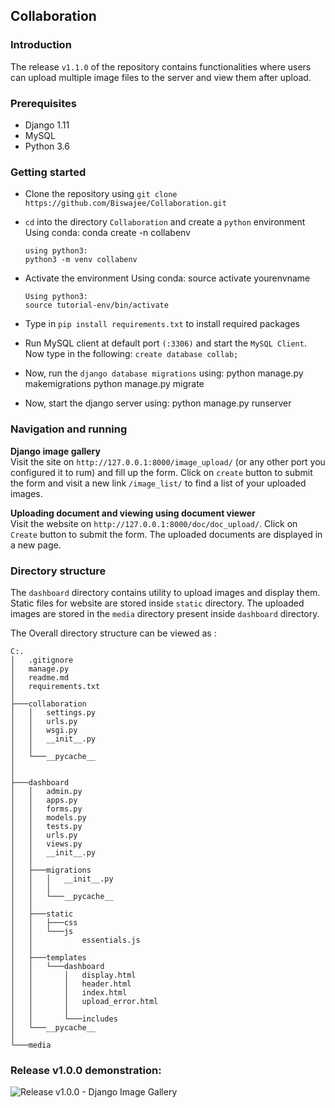 ## Collaboration

### Introduction
The release `v1.1.0` of the repository contains functionalities where users can upload multiple image files to the server and view them after upload.

### Prerequisites
+ Django 1.11
+ MySQL
+ Python 3.6

### Getting started
+ Clone the repository using
`git clone https://github.com/Biswajee/Collaboration.git`

+ `cd` into the directory `Collaboration` and create a `python` environment
      Using conda:
      conda create -n collabenv

      using python3:
      python3 -m venv collabenv

+ Activate the environment
      Using conda:
      source activate yourenvname

      Using python3:
      source tutorial-env/bin/activate

+ Type in `pip install requirements.txt` to install required packages

+ Run MySQL client at default port `(:3306)` and start the `MySQL Client`.
Now type in the following: `create database collab;`

+ Now, run the `django database migrations` using:
      python manage.py makemigrations
      python manage.py migrate

+ Now, start the django server using:
      python manage.py runserver

### Navigation and running

**Django image gallery** <br>
Visit the site on `http://127.0.0.1:8000/image_upload/` (or any other port you configured it to rum) and fill up the form. Click on `create` button to submit the form and visit a new link `/image_list/` to find a list of your uploaded images.


**Uploading document and viewing using document viewer** <br>
Visit the website on `http://127.0.0.1:8000/doc/doc_upload/`. Click on `Create` button to submit the form. The uploaded documents are displayed in a new page. 

### Directory structure

The `dashboard` directory contains utility to upload images and display them.
Static files for website are stored inside `static` directory. The uploaded images are stored in the `media` directory present inside `dashboard` directory.

The Overall directory structure can be viewed as :
```
C:.
│   .gitignore
│   manage.py
│   readme.md
│   requirements.txt
│
├───collaboration
│   │   settings.py
│   │   urls.py
│   │   wsgi.py
│   │   __init__.py
│   │
│   └───__pycache__
│           
│           
├───dashboard
│   │   admin.py
│   │   apps.py
│   │   forms.py
│   │   models.py
│   │   tests.py
│   │   urls.py
│   │   views.py
│   │   __init__.py
│   │
│   ├───migrations
│   │   │   __init__.py
│   │   │
│   │   └───__pycache__
│   │       
│   ├───static
│   │   ├───css
│   │   └───js
│   │           essentials.js
│   │
│   ├───templates
│   │   └───dashboard
│   │       │   display.html
│   │       │   header.html
│   │       │   index.html
│   │       │   upload_error.html
│   │       │
│   │       └───includes
│   └───__pycache__
│           
└───media
```

### Release v1.0.0 demonstration:

![Release v1.0.0 - Django Image Gallery](https://user-images.githubusercontent.com/26689027/53584818-81d1cc00-3baa-11e9-86a4-3a3dffa8b148.gif)

